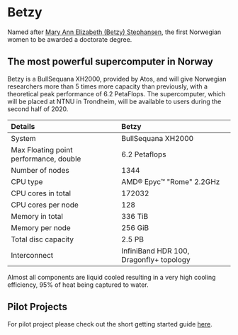 # Betzy

Named after [Mary Ann Elizabeth (Betzy) Stephansen](https://en.wikipedia.org/wiki/Elizabeth_Stephansen), the first Norwegian women to be awarded a doctorate degree.

## The most powerful supercomputer in Norway

Betzy is a BullSequana XH2000, provided by Atos, and will  give Norwegian researchers more than 5 times more capacity than previously, with a theoretical peak performance of 6.2  PetaFlops. The supercomputer, which will be placed at NTNU in Trondheim, will be available to users during the second half of 2020.


| Details     | Betzy     |
| :------------- | :------------- |
| System     |BullSequana XH2000  |
| Max Floating point performance, double     |	6.2 Petaflops  |
| Number of nodes     |	1344  |
| CPU type     |	AMD® Epyc™ "Rome" 2.2GHz  |
| CPU cores in total  |	172032  |
| CPU cores per node  | 128  |
| Memory in total    |	336 TiB  |
| Memory per node    |  256 GiB  |
| Total disc capacity     |	2.5 PB  |
| Interconnect  |	InfiniBand HDR 100, Dragonfly+ topology |

Almost all components are liquid cooled resulting in a very high cooling efficiency, 95% of heat being captured to water.


## Pilot Projects

For pilot project please check out the short getting started guide
[here](betzy-pilots.md).
